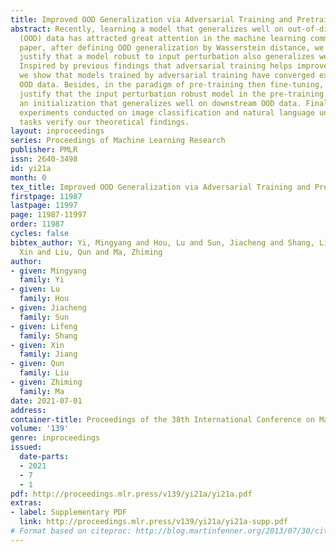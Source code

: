 ```yaml
---
title: Improved OOD Generalization via Adversarial Training and Pretraing
abstract: Recently, learning a model that generalizes well on out-of-distribution
  (OOD) data has attracted great attention in the machine learning community. In this
  paper, after defining OOD generalization by Wasserstein distance, we theoretically
  justify that a model robust to input perturbation also generalizes well on OOD data.
  Inspired by previous findings that adversarial training helps improve robustness,
  we show that models trained by adversarial training have converged excess risk on
  OOD data. Besides, in the paradigm of pre-training then fine-tuning, we theoretically
  justify that the input perturbation robust model in the pre-training stage provides
  an initialization that generalizes well on downstream OOD data. Finally, various
  experiments conducted on image classification and natural language understanding
  tasks verify our theoretical findings.
layout: inproceedings
series: Proceedings of Machine Learning Research
publisher: PMLR
issn: 2640-3498
id: yi21a
month: 0
tex_title: Improved OOD Generalization via Adversarial Training and Pretraing
firstpage: 11987
lastpage: 11997
page: 11987-11997
order: 11987
cycles: false
bibtex_author: Yi, Mingyang and Hou, Lu and Sun, Jiacheng and Shang, Lifeng and Jiang,
  Xin and Liu, Qun and Ma, Zhiming
author:
- given: Mingyang
  family: Yi
- given: Lu
  family: Hou
- given: Jiacheng
  family: Sun
- given: Lifeng
  family: Shang
- given: Xin
  family: Jiang
- given: Qun
  family: Liu
- given: Zhiming
  family: Ma
date: 2021-07-01
address:
container-title: Proceedings of the 38th International Conference on Machine Learning
volume: '139'
genre: inproceedings
issued:
  date-parts:
  - 2021
  - 7
  - 1
pdf: http://proceedings.mlr.press/v139/yi21a/yi21a.pdf
extras:
- label: Supplementary PDF
  link: http://proceedings.mlr.press/v139/yi21a/yi21a-supp.pdf
# Format based on citeproc: http://blog.martinfenner.org/2013/07/30/citeproc-yaml-for-bibliographies/
---
```

